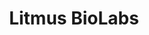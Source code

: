 ---
title: "Litmus BioLabs"
excerpt: "Automatic detection system for microbes"
collection: projects
permalink: /projects/litmusbiolabs
breadcrumb: true
share: true
classes: wide
read_time: false
header:
  teaser: /assets/images/litmus_biolabs.jpg
---
